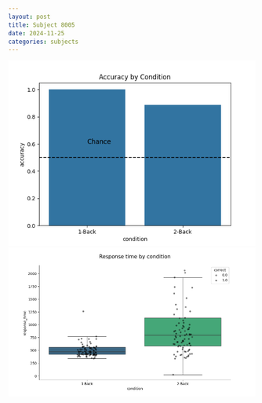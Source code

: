 ```yaml
---
layout: post
title: Subject 8005
date: 2024-11-25
categories: subjects
---
```


![](data/8005/run-10/8005_ATS_acc.png)
![](data/8005/run-10/8005_ATS_rt.png)
